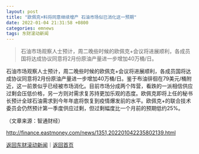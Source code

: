 ```yaml
---
layout: post
title: "欧佩克+料将同意继续增产 石油市场似已消化这一预期"
date: 2022-01-04 21:31:58 +0800
categories: emnews
tags: 东财滚动新闻
---
```

> 石油市场观察人士预计，周二晚些时候的欧佩克+会议将进展顺利，各成员国将达成协议同意将2月份原油产量进一步增加40万桶/日。

<p>石油市场观察人士预计，周二晚些时候的欧佩克+会议将进展顺利，各成员国将达成协议同意将2月份原油产量进一步增加40万桶/日。鉴于布油徘徊在79美元/桶附近，这一前景似乎已经被市场消化。目前市场分成两个阵营，看跌的一派相信供应过剩会压低价格，另一方则对需求复苏持更加乐观的态度。欧佩克即将上任的秘书长预计全球石油需求到今年年底将恢复到疫情爆发前的水平。欧佩克+的联合技术委员会仍然预计第一季度供应过剩，但过剩幅度比一个月前的预期低约25%。</p><p class="em_media">（文章来源：智通财经）</p>

<http://finance.eastmoney.com/news/1351,202201042235802139.html>

[返回东财滚动新闻](//finews.withounder.com/emnews/)｜[返回首页](//finews.withounder.com/)